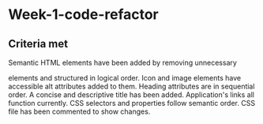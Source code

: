 # Week-1-code-refactor


## Criteria met

Semantic HTML elements have been added by removing unnecessary <div> elements and structured in logical order.
Icon and image elements have accessible alt attributes added to them.
Heading attributes are in sequential order.
A concise and descriptive title has been added.
Application's links all function currently.
CSS selectors and properties follow semantic order.
CSS file has been commented to show changes.

